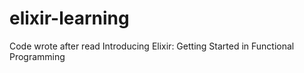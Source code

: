# elixir-learning
Code wrote after read Introducing Elixir: Getting Started in Functional Programming
